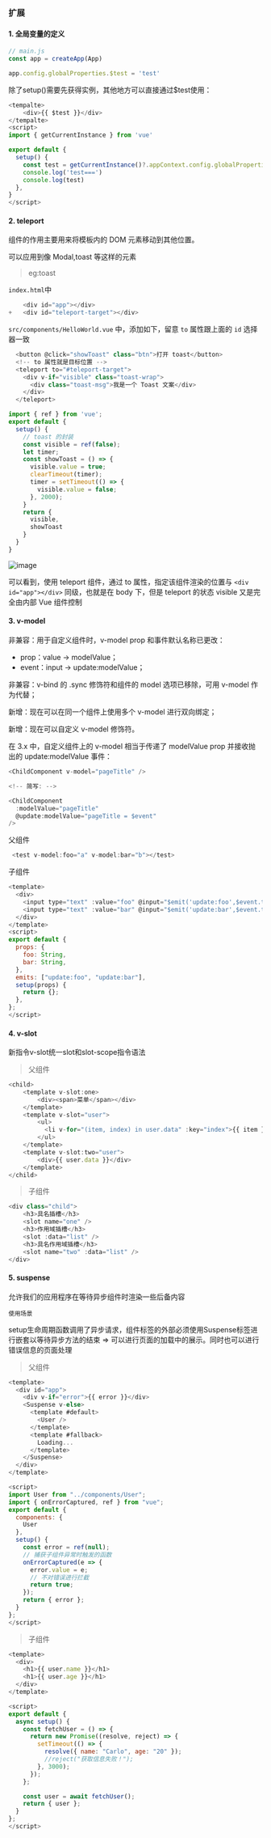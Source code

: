 ### 扩展
#### 1. 全局变量的定义
```js {0-20}
// main.js
const app = createApp(App)

app.config.globalProperties.$test = 'test'

```
除了setup()需要先获得实例，其他地方可以直接通过$test使用：
```js {0-20}
<tempalte>
    <div>{{ $test }}</div>
</tempalte>
<script>
import { getCurrentInstance } from 'vue'

export default {
  setup() {
    const test = getCurrentInstance()?.appContext.config.globalProperties.$test
    console.log('test===') 
    console.log(test)
  },
}
</script>

```
#### 2. teleport
组件的作用主要用来将模板内的 DOM 元素移动到其他位置。

可以应用到像 Modal,toast 等这样的元素

> eg:toast

`index.html`中

```js {0-20}
    <div id="app"></div>
+   <div id="teleport-target"></div>

```
`src/components/HelloWorld.vue` 中，添加如下，留意 `to` 属性跟上面的 `id` 选择器一致

```js {0-20}
  <button @click="showToast" class="btn">打开 toast</button>
  <!-- to 属性就是目标位置 -->
  <teleport to="#teleport-target">
    <div v-if="visible" class="toast-wrap">
      <div class="toast-msg">我是一个 Toast 文案</div>
    </div>
  </teleport>

```

```js {0-20}
import { ref } from 'vue';
export default {
  setup() {
    // toast 的封装
    const visible = ref(false);
    let timer;
    const showToast = () => {
      visible.value = true;
      clearTimeout(timer);
      timer = setTimeout(() => {
        visible.value = false;
      }, 2000);
    }
    return {
      visible,
      showToast
    }
  }
}

```
![image](https://cloud.knowology.cn:8887/vue3/teleport.gif)

可以看到，使用 teleport 组件，通过 to 属性，指定该组件渲染的位置与 `<div id="app"></div>` 同级，也就是在 body 下，但是 teleport 的状态 visible 又是完全由内部 Vue 组件控制

#### 3. v-model

非兼容：用于自定义组件时，v-model prop 和事件默认名称已更改：
-  prop：value -> modelValue；
-  event：input -> update:modelValue；
 
非兼容：v-bind 的 .sync 修饰符和组件的 model 选项已移除，可用 v-model 作为代替；

新增：现在可以在同一个组件上使用多个 v-model 进行双向绑定；

新增：现在可以自定义 v-model 修饰符。

在 3.x 中，自定义组件上的 v-model 相当于传递了 modelValue prop 并接收抛出的 update:modelValue 事件：

```js {0-20}
<ChildComponent v-model="pageTitle" />

<!-- 简写: -->

<ChildComponent
  :modelValue="pageTitle"
  @update:modelValue="pageTitle = $event"
/>
```
父组件
```js {0-20}
 <test v-model:foo="a" v-model:bar="b"></test>

```
子组件
```js {0-20}
<template>
  <div>
    <input type="text" :value="foo" @input="$emit('update:foo',$event.target.value)" />
    <input type="text" :value="bar" @input="$emit('update:bar',$event.target.value)" />
  </div>
</template>
<script>
export default {
  props: {
    foo: String,
    bar: String,
  },
  emits: ["update:foo", "update:bar"],
  setup(props) {
    return {};
  },
};
</script>

```

#### 4. v-slot
新指令v-slot统一slot和slot-scope指令语法
> 父组件
```js {0-20}
<child>
    <template v-slot:one>
        <div><span>菜单</span></div>
    </template>
    <template v-slot="user">
        <ul>
          <li v-for="(item, index) in user.data" :key="index">{{ item }}</li>
        </ul>
    </template>
    <template v-slot:two="user">
        <div>{{ user.data }}</div>
    </template>
</child>
```
> 子组件
```js {0-20}
<div class="child">
    <h3>具名插槽</h3>
    <slot name="one" />
    <h3>作用域插槽</h3>
    <slot :data="list" />
    <h3>具名作用域插槽</h3>
    <slot name="two" :data="list" />
</div>
```


#### 5. suspense
允许我们的应用程序在等待异步组件时渲染一些后备内容

`使用场景`

setup生命周期函数调用了异步请求，组件标签的外部必须使用Suspense标签进行嵌套以等待异步方法的结束 => 可以进行页面的加载中的展示。同时也可以进行错误信息的页面处理

> 父组件
```js {0-20}
<template>
  <div id="app">
    <div v-if="error">{{ error }}</div>
    <Suspense v-else>
      <template #default>
        <User />
      </template>
      <template #fallback>
        Loading...
      </template>
    </Suspense>
  </div>
</template>

<script>
import User from "../components/User";
import { onErrorCaptured, ref } from "vue";
export default {
  components: {
    User
  },
  setup() {
    const error = ref(null);
    // 捕获子组件异常时触发的函数
    onErrorCaptured(e => {
      error.value = e;
      // 不对错误进行拦截
      return true;
    });
    return { error };
  }
};
</script>

```
> 子组件
```js {0-20}
<template>
  <div>
    <h1>{{ user.name }}</h1>
    <h1>{{ user.age }}</h1>
  </div>
</template>

<script>
export default {
  async setup() {
    const fetchUser = () => {
      return new Promise((resolve, reject) => {
        setTimeout(() => {
          resolve({ name: "Carlo", age: "20" });
          //reject("获取信息失败！");
        }, 3000);
      });
    };

    const user = await fetchUser();
    return { user };
  }
};
</script>

```